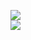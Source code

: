[![](https://img.shields.io/badge/Made%20With-Github%20Spray-lightgrey.svg?style=for-the-badge&logo=github)](https://github.com/Annihil/github-spray#529)  
[![](https://i.imgur.com/2DrTn0Z.gif)](https://github.com/Annihil/github-spray)